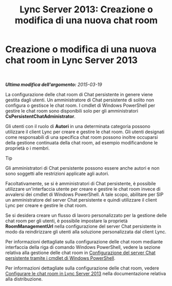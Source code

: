 ﻿---
title: 'Lync Server 2013: Creazione o modifica di una nuova chat room'
TOCTitle: Creazione o modifica di una nuova chat room
ms:assetid: aa8f4349-cfd9-4036-9c4d-de8fb2c4c8a4
ms:mtpsurl: https://technet.microsoft.com/it-it/library/JJ215880(v=OCS.15)
ms:contentKeyID: 49301615
ms.date: 08/24/2015
mtps_version: v=OCS.15
ms.translationtype: HT
---

# Creazione o modifica di una nuova chat room in Lync Server 2013

 

_**Ultima modifica dell'argomento:** 2015-03-19_

La configurazione delle chat room di Chat persistente in genere viene gestita dagli utenti. Un amministratore di Chat persistente di solito non configura o gestisce le chat room. I cmdlet di Windows PowerShell per gestire le chat room sono disponibili solo per gli amministratori **CsPersistentChatAdministrator**.

Gli utenti con il ruolo di **Autori** in una determinata categoria possono utilizzare il client Lync per creare e gestire le chat room. Gli utenti designati come responsabili di una specifica chat room possono inoltre occuparsi della gestione continuata della chat room, ad esempio modificandone le proprietà o i membri.

> [!TIP]  
> Gli amministratori di Chat persistente possono essere anche autori e non sono soggetti alle restrizioni applicate agli autori.

Facoltativamente, se si è amministratori di Chat persistente, è possibile utilizzare un'interfaccia utente per creare e gestire le chat room invece di avvalersi dei cmdlet di Windows PowerShell. A tale scopo, abilitare per SIP un amministratore del server Chat persistente e quindi utilizzare il client Lync per creare e gestire le chat room.

Se si desidera creare un flusso di lavoro personalizzato per la gestione delle chat room per gli utenti, è possibile impostare la proprietà **RoomManagementUrl** nella configurazione del server Chat persistente in modo da reindirizzare gli utenti alla soluzione personalizzata dal client Lync.

Per informazioni dettagliate sulla configurazione delle chat room mediante interfaccia della riga di comando Windows PowerShell, vedere la sezione relativa alla gestione delle chat room in [Configurazione del server Chat persistente tramite i cmdlet di Windows PowerShell](configuring-persistent-chat-server-by-using-windows-powershell-cmdlets.md).

Per informazioni dettagliate sulla configurazione delle chat room, vedere [Configurare le chat room in Lync Server 2013](lync-server-2013-configure-rooms.md) nella documentazione relativa alla distribuzione.


